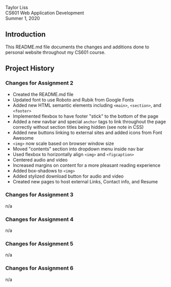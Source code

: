 Taylor Liss  
CS601 Web Application Development  
Summer 1, 2020  

## Introduction

This README.md file documents the changes and additions done to personal website throughout my CS601 course.

## Project History

### Changes for Assignment 2

* Created the README.md file
* Updated font to use Roboto and Rubik from Google Fonts
* Added new HTML semantic elements including `<main>`, `<section>`, and `<footer>`
* Implemented flexbox to have footer "stick" to the bottom of the page
* Added a new navbar and special `anchor` tags to link throughout the page correctly without section titles being hidden (see note in CSS)
* Added new buttons linking to external sites and added icons from Font Awesome
* `<img>` now scale based on browser window size
* Moved "contents" section into dropdown menu inside nav bar
* Used flexbox to horizontally align `<img>` and `<figcaption>`
* Centered audio and video
* Increased margins on content for a more pleasant reading experience
* Added box-shadows to `<img>`
* Added stylized download button for audio and video
* Created new pages to host external Links, Contact info, and Resume

### Changes for Assignment 3

n/a

### Changes for Assignment 4

n/a

### Changes for Assignment 5

n/a

### Changes for Assignment 6

n/a